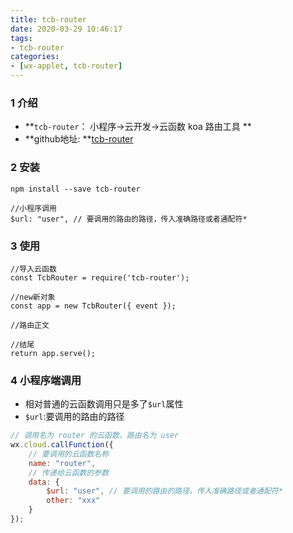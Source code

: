 ```yaml
---
title: tcb-router
date: 2020-03-29 10:46:17
tags:
- tcb-router
categories:
- [wx-applet, tcb-router]
---
```



###  1 介绍

* **`tcb-router`： 小程序->云开发->云函数 koa 路由工具 **
* **github地址:   **[tcb-router]( https://github.com/TencentCloudBase/tcb-router)

###  2 安装

```
npm install --save tcb-router

//小程序调用
$url: "user", // 要调用的路由的路径，传入准确路径或者通配符*
```

###  3 使用

```
//导入云函数
const TcbRouter = require('tcb-router');

//new新对象
const app = new TcbRouter({ event });

//路由正文

//结尾
return app.serve();
```

###  4 小程序端调用

* 相对普通的云函数调用只是多了`$url`属性
* `$url`:要调用的路由的路径

```js
// 调用名为 router 的云函数，路由名为 user
wx.cloud.callFunction({
    // 要调用的云函数名称
    name: "router",
    // 传递给云函数的参数
    data: {
        $url: "user", // 要调用的路由的路径，传入准确路径或者通配符*
        other: "xxx"
    }
});
```

